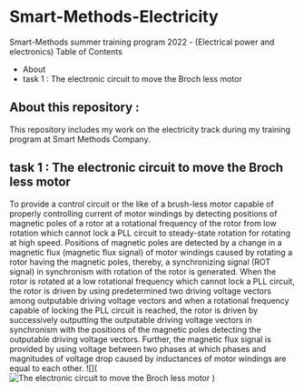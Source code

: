 # Smart-Methods-Electricity
Smart-Methods summer training program 2022 - (Electrical power and electronics)
Table of Contents 
- About 
- task 1 : The electronic circuit to move the Broch less motor 
## About this repository : 
This repository includes my work on the electricity track during my training program at Smart Methods Company.
## task 1 : The electronic circuit to move the Broch less motor
To provide a control circuit or the like of a brush-less motor capable of properly controlling current of motor windings by detecting positions of magnetic poles of a rotor at a rotational frequency of the rotor from low rotation which cannot lock a PLL circuit to steady-state rotation for rotating at high speed. Positions of magnetic poles are detected by a change in a magnetic flux (magnetic flux signal) of motor windings caused by rotating a rotor having the magnetic poles, thereby, a synchronizing signal (ROT signal) in synchronism with rotation of the rotor is generated. When the rotor is rotated at a low rotational frequency which cannot lock a PLL circuit, the rotor is driven by using predetermined two driving voltage vectors among outputable driving voltage vectors and when a rotational frequency capable of locking the PLL circuit is reached, the rotor is driven by successively outputting the outputable driving voltage vectors in synchronism with the positions of the magnetic poles detecting the outputable driving voltage vectors. Further, the magnetic flux signal is provided by using voltage between two phases at which phases and magnitudes of voltage drop caused by inductances of motor windings are equal to each other.
![](![The electronic circuit to move the Broch less motor](https://user-images.githubusercontent.com/108503091/180209415-6b1b81ef-7627-49d1-8d25-d9eabe1c1d86.png)
)


